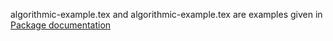 algorithmic-example.tex and algorithmic-example.tex are examples given in
[Pack­age documentation](http://mirrors.ctan.org/macros/latex/contrib/algorithms/algorithms.pdf)
